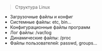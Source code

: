 > Структура Linux
- Загрузочные файлы и конфиг
- Системные файлы: etc, bin...
- Конфигурационные файлы программ
- Лог файлы: /var/log
- Динамические файлы: /proc
- Файлы пользователей: passwd, groups... 

